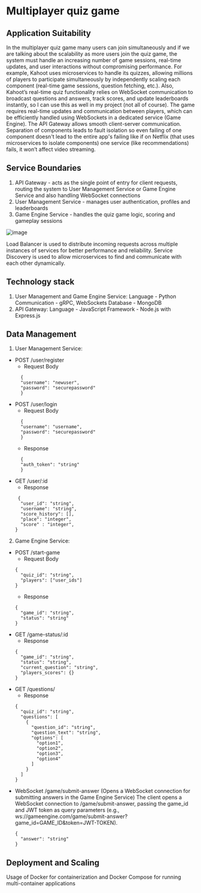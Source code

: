 # Multiplayer quiz game
## Application Suitability
In the multiplayer quiz game many users can join simultaneously and if we are talking about the scalability as more users join the quiz game, the system must handle an increasing number of game sessions, real-time updates, and user interactions without compromising performance. For example, Kahoot uses microservices to handle its quizzes, allowing millions of players to participate simultaneously by independently scaling each component (real-time game sessions, question fetching, etc.). Also, Kahoot’s real-time quiz functionality relies on WebSocket communication to broadcast questions and answers, track scores, and update leaderboards instantly, so I can use this as well in my project (not all of course). The game requires real-time updates and communication between players, which can be efficiently handled using WebSockets in a dedicated service (Game Engine). The API Gateway allows smooth client-server communication. Separation of components leads to fault isolation so even failing of one component doesn't lead to the entire app's failing like if on Netflix (that uses microservices to isolate components) one service (like recommendations) fails, it won’t affect video streaming.
## Service Boundaries
1. API Gateway - acts as the single point of entry for client requests, routing the system to User Management Service or Game Engine Service and also handling WebSocket connections
2. User Management Service - manages user authentication, profiles and leaderboards
3. Game Engine Service - handles the quiz game logic, scoring and gameplay sessions

![image](https://github.com/user-attachments/assets/a8eb279b-eff9-4b45-a251-8c4455ea5692)

Load Balancer is used to distribute incoming requests across multiple instances of services for better performance and reliability.
Service Discovery is used to allow microservices to find and communicate with each other dynamically.

## Technology stack
1. User Management and Game Engine Service:
Language - Python
Communication - gRPC, WebSockets
Database - MongoDB
2. API Gateway:
Language - JavaScript
Framework - Node.js with Express.js

## Data Management
1. User Management Service:
* POST /user/register
  * Request Body 
  ```
    {
    "username": "newuser",
    "password": "securepassword"
    } 
  ```
* POST /user/login
  * Request Body
  ```
    {
    "username": "username",
    "password": "securepassword"
    }
  ```
  * Response
  ```
    {
    "auth_token": "string"
    }
  ```
* GET /user/:id
  * Response
  ```
   {
    "user_id": "string",
    "username": "string",
    "score_history": [],
    "place": "integer",
    "score" : "integer",
  }
  ```
2. Game Engine Service:
* POST /start-game
  * Request Body 
  ```
  {
    "quiz_id": "string",
    "players": ["user_ids"]
  }
  ```
  * Response
  ```
  {
    "game_id": "string",
    "status": "string"
  }
  ```
* GET /game-status/:id
  * Response
  ```
  {
    "game_id": "string",
    "status": "string",
    "current_question": "string",
    "players_scores": {}
  }
  ```
* GET /questions/
  * Response
  ```
  {
    "quiz_id": "string",
    "questions": [
      {
        "question_id": "string",
        "question_text": "string",
        "options": [
          "option1",
          "option2",
          "option3",
          "option4"
        ]
      }
    ]
  }
  ```
* WebSocket /game/submit-answer (Opens a WebSocket connection for submitting answers in the Game Engine Service)
  The client opens a WebSocket connection to /game/submit-answer, passing the game_id and JWT token as query parameters (e.g., ws://gameengine.com/game/submit-answer?game_id=GAME_ID&token=JWT-TOKEN).
  ```
  {
    "answer": "string"
  }
  ```

## Deployment and Scaling
Usage of Docker for containerization and Docker Compose for running multi-container applications
